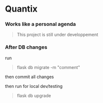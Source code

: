 # Quantix
### Works like a personal agenda
> This project is still under developpement


### After DB changes
run
>flask db migrate -m "comment"

then commit all changes

then run for local dev/testing
>flask db upgrade